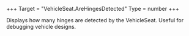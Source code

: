 +++
Target = "VehicleSeat.AreHingesDetected"
Type = number
+++

Displays how many hinges are detected by the VehicleSeat. Useful for debugging vehicle designs.